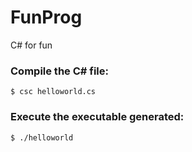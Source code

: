 # FunProg
C# for fun

### Compile the C# file:
`
$ csc helloworld.cs
`
### Execute the executable generated:
`
$ ./helloworld
`
